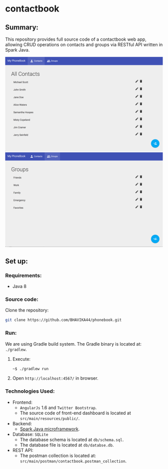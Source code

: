 # contactbook 


## Summary:
This repository provides full source code of a contactbook web app, allowing CRUD operations on contacts and groups via RESTful API written in Spark Java.

![](screenshots/All%20Contacts.png)
![](screenshots/Groups.png)

## Set up:
### Requirements:
- Java 8

### Source code:
Clone the repository:
```bash
git clone https://github.com/BHAVIKA44/phonebook.git
```

### Run:
We are using Gradle build system. The Gradle binary is located at: `./gradlew`.
1. Execute:
    ```bash
    ~$ ./gradlew run
    ```
2. Open `http://localhost:4567/` in browser.

### Technologies Used:
- Frontend:
    - `AngularJs` 1.6 and `Twitter Bootstrap`.
    - The source code of front-end dashboard is located at `src/main/resources/public/`.
- Backend:
    - [Spark Java microframework](http://sparkjava.com/).
- Database: `SQLite`
    - The database schema is located at `db/schema.sql`.
    - The database file is located at `db/databse.db`.
- REST API:
    - The postman collection is located at: `src/main/postman/contactbook.postman_collection`.
